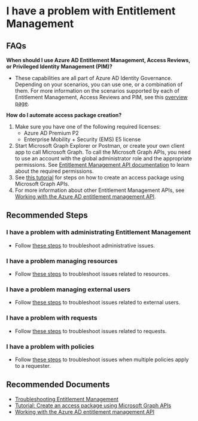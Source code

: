 <properties
  pagetitle="I have a problem with Entitlement Management"
  service="microsoft.activedirectory"
  resource="activedirectory"
  ms.author="sbounouh"
  selfhelptype="Generic"
  supporttopicids="32692567"
  resourcetags=""
  productpesids="16577"
  cloudenvironments="public,fairfax,mooncake,usnat,ussec"
  articleid="ed6816a5-dfd0-454c-a8b1-4b4aec1015a0"
  ownershipid="AzureIdentity_ComplianceAndReporting" />
# I have a problem with Entitlement Management

## FAQs
**When should I use Azure AD Entitlement Management, Access Reviews, or Privileged Identity Management (PIM)?**

- These capabilities are all part of Azure AD Identity Governance. Depending on your scenarios, you can use one, or a combination of them. For more information on the scenarios supported by each of Entitlement Management, Access Reviews and PIM, see this [overview page](https://docs.microsoft.com/azure/active-directory/governance/identity-governance-overview).

**How do I automate access package creation?**

1. Make sure you have one of the following required licenses:
    - Azure AD Premium P2
    - Enterprise Mobility + Security (EMS) E5 license
2. Start Microsoft Graph Explorer or Postman, or create your own client app to call Microsoft Graph. To call the Microsoft Graph APIs, you need to use an account with the global administrator role and the appropriate permissions. See [Entitlement Management API documentation](https://docs.microsoft.com/graph/api/resources/entitlementmanagement-root?view=graph-rest-beta) to learn about the required permissions.
3. See [this tutorial](https://docs.microsoft.com/graph/tutorial-access-package-api) for steps on  how to create an access package using Microsoft Graph APIs.
4. For more information about other Entitlement Management APIs, see [Working with the Azure AD entitlement management API](https://docs.microsoft.com/graph/api/resources/entitlementmanagement-root?view=graph-rest-beta).

## **Recommended Steps**

### I have a problem with administrating Entitlement Management

- Follow [these steps](https://docs.microsoft.com/azure/active-directory/governance/entitlement-management-troubleshoot?WT.mc_id=Portal-Microsoft_Azure_Support#administration) to troubleshoot administrative issues.


### I have a problem managing resources

- Follow [these steps](https://docs.microsoft.com/azure/active-directory/governance/entitlement-management-troubleshoot?WT.mc_id=Portal-Microsoft_Azure_Support#resources) to troubleshoot issues related to resources.


### I have a problem managing external users

- Follow [these steps](https://docs.microsoft.com/azure/active-directory/governance/entitlement-management-troubleshoot?WT.mc_id=Portal-Microsoft_Azure_Support#external-users) to troubleshoot issues related to external users.


### I have a problem with requests

- Follow [these steps](https://docs.microsoft.com/azure/active-directory/governance/entitlement-management-troubleshoot?WT.mc_id=Portal-Microsoft_Azure_Support#requests) to troubleshoot issues related to requests.


### I have a problem with policies
- Follow [these steps](https://docs.microsoft.com/azure/active-directory/governance/entitlement-management-troubleshoot?WT.mc_id=Portal-Microsoft_Azure_Support#multiple-policies) to troubleshoot issues when multiple policies apply to a requester.

## **Recommended Documents**

* [Troubleshooting Entitlement Management](https://docs.microsoft.com/azure/active-directory/governance/entitlement-management-troubleshoot)
* [Tutorial: Create an access package using Microsoft Graph APIs](https://docs.microsoft.com/graph/tutorial-access-package-api)
* [Working with the Azure AD entitlement management API](https://docs.microsoft.com/graph/api/resources/entitlementmanagement-root?view=graph-rest-beta)
